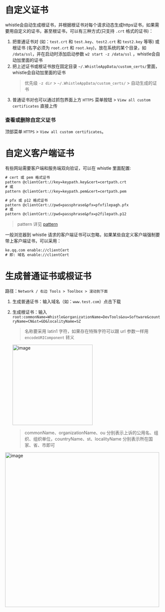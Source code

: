 # 自定义证书

 whistle会自动生成根证书，并根据根证书对每个请求动态生成https证书，如果需要用自定义的证书，甚至根证书，可以有三种方式(只支持 `.crt` 格式的证书)：

  1. 把普通证书对 (如：`test.crt` 和 `test.key`、`test2.crt` 和 `test2.key` 等等) 或根证书 (名字必须为 `root.crt` 和 `root.key`)，放在系统的某个目录，如 `/data/ssl`，并在启动时添加启动参数 `w2 start -z /data/ssl` ，whistle会自动加里面的证书
  2. 把上述证书或根证书放在固定目录 `~/.WhistleAppData/custom_certs/`里面，whistle会自动加里面的证书
      > 优先级 `-z dir` > `~/.WhistleAppData/custom_certs/` > 自动生成的证书
  3. 普通证书对也可以通过抓包界面上方 `HTTPS` 菜单按钮 > `View all custom certificates` 直接上传

### 查看或删除自定义证书
顶部菜单 `HTTPS` > `View all custom certificates`。

# 自定义客户端证书
有些网站需要客户端和服务端双向验证，可以在 whistle 里面配置:

``` txt
# cert 或 pem 格式证书
pattern @clientCert://key=keypath.key&cert=certpath.crt
# 或
pattern @clientCert://key=keypath.pem&cert=certpath.pem

# pfx 或 p12 格式证书
pattern @clientCert://pwd=passphrase&pfx=pfxfilepagh.pfx
# 或
pattern @clientCert://pwd=passphrase&pfx=p2filepath.p12
```
> pattern 详见 [pattern](./pattern.html)

一般浏览器到 whistle 请求的客户端证书可以忽略，如果某些自定义客户端强制要带上客户端证书，可以采用：

``` txt
ke.qq.com enable://clientCert
# 即: 域名 enable://clientCert
```
# 生成普通证书或根证书
路径：`Network / 右边 Tools > Toolbox > 滚动到下面`

1. 生成普通证书：输入域名（如：`www.test.com`）点击下载
2. 生成根证书：输入 `root:commonName=Whistle&organizationName=DevTools&ou=Software&countryName=CN&st=GD&localityName=SZ`
   > 名称要采用 latin1 字符，如果存在特殊字符可以跟 url 参数一样用 `encodeURIComponent` 转义

   <img width="260" alt="image" src="https://user-images.githubusercontent.com/11450939/203893368-210ff8f8-0826-4712-87a4-a3bd3ce32715.png">

   > commonName、organizationName、ou 分别表示上诉的公用名、组织、组织单位，countryName、st、localityName 分别表示所在国家、省、市即可

<img width="500" alt="image" src="https://user-images.githubusercontent.com/11450939/203893050-1eb39659-5239-4be3-bdec-488acc64adb8.png">


